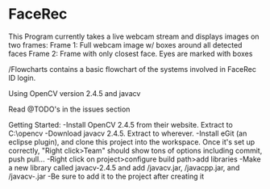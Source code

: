 FaceRec
=======

This Program currently takes a live webcam stream and displays images on two frames:
Frame 1: Full webcam image w/ boxes around all detected faces
Frame 2: Frame with only closest face.  Eyes are marked with boxes

/Flowcharts contains a basic flowchart of the systems involved in FaceRec ID login.

Using OpenCV version 2.4.5 and javacv

Read @TODO's in the issues section

Getting Started:
-Install OpenCV 2.4.5 from their website.  Extract to C:\opencv
-Download javacv 2.4.5.  Extract to wherever.
-Install eGit (an eclipse plugin), and clone this project into the workspace.  Once it's set up correctly, "Right click>Team" should show tons of options including commit, push pull...
-Right click on project>configure build path>add libraries
-Make a new library called javacv-2.4.5 and add <javacv-bin>/javacv.jar, <javacv-bin>/javacpp.jar, and <javacv-bin>/javacv-<your architecture>.jar
-Be sure to add it to the project after creating it 